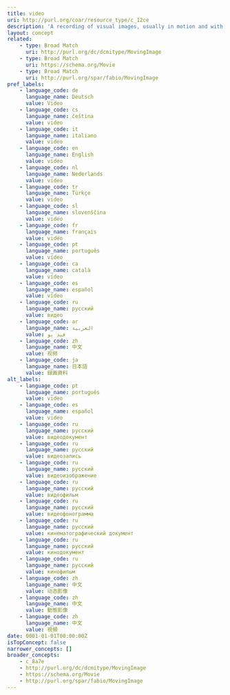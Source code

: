 ```yaml
---
title: video
uri: http://purl.org/coar/resource_type/c_12ce
description: 'A recording of visual images, usually in motion and with sound accompaniment. [Source: http://www.ifla.org/files/assets/cataloguing/isbd/isbd-cons_20110321.pdf ]'
layout: concept
related:
    - type: Broad Match
      uri: http://purl.org/dc/dcmitype/MovingImage
    - type: Broad Match
      uri: https://schema.org/Movie
    - type: Broad Match
      uri: http://purl.org/spar/fabio/MovingImage
pref_labels:
    - language_code: de
      language_name: Deutsch
      value: Video
    - language_code: cs
      language_name: čeština
      value: video
    - language_code: it
      language_name: italiano
      value: video
    - language_code: en
      language_name: English
      value: video
    - language_code: nl
      language_name: Nederlands
      value: video
    - language_code: tr
      language_name: Türkçe
      value: video
    - language_code: sl
      language_name: slovenščina
      value: video
    - language_code: fr
      language_name: français
      value: vidéo
    - language_code: pt
      language_name: português
      value: vídeo
    - language_code: ca
      language_name: català
      value: vídeo
    - language_code: es
      language_name: español
      value: vídeo
    - language_code: ru
      language_name: русский
      value: видео
    - language_code: ar
      language_name: العربية
      value: فيد يو
    - language_code: zh
      language_name: 中文
      value: 视频
    - language_code: ja
      language_name: 日本語
      value: 録画資料
alt_labels:
    - language_code: pt
      language_name: português
      value: video
    - language_code: es
      language_name: español
      value: video
    - language_code: ru
      language_name: русский
      value: видеодокумент
    - language_code: ru
      language_name: русский
      value: видеозапись
    - language_code: ru
      language_name: русский
      value: видеоизображение
    - language_code: ru
      language_name: русский
      value: видеофильм
    - language_code: ru
      language_name: русский
      value: видеофонограмма
    - language_code: ru
      language_name: русский
      value: кинематографический документ
    - language_code: ru
      language_name: русский
      value: кинодокумент
    - language_code: ru
      language_name: русский
      value: кинофильм
    - language_code: zh
      language_name: 中文
      value: 动态影像
    - language_code: zh
      language_name: 中文
      value: 動態影像
    - language_code: zh
      language_name: 中文
      value: 視頻
date: 0001-01-01T00:00:00Z
isTopConcept: false
narrower_concepts: []
broader_concepts:
    - c_8a7e
    - http://purl.org/dc/dcmitype/MovingImage
    - https://schema.org/Movie
    - http://purl.org/spar/fabio/MovingImage
---
```


